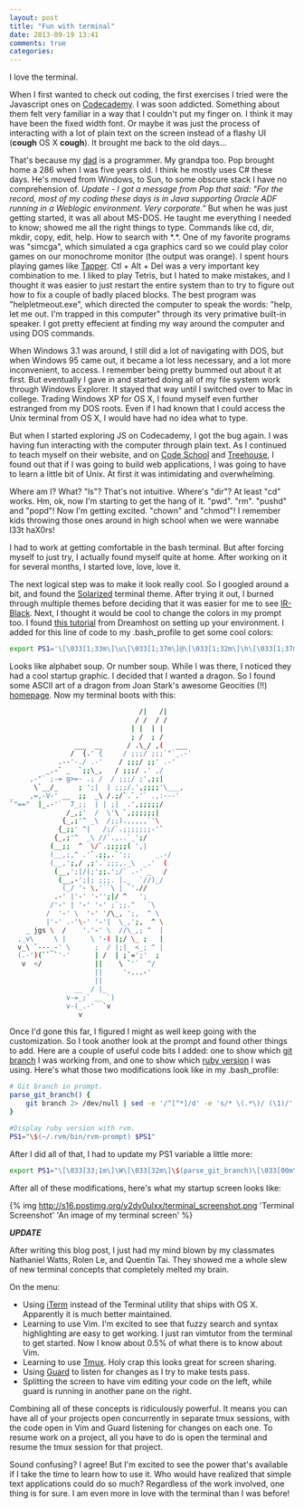 ```yaml
---
layout: post
title: "Fun with terminal"
date: 2013-09-19 13:41
comments: true
categories:
---
```


I love the terminal.

When I first wanted to check out coding, the first exercises I tried were the Javascript ones on [Codecademy](http://www.codecademy.com). I was soon addicted. Something about them felt very familiar in a way that I couldn't put my finger on. I think it may have been the fixed width font. Or maybe it was just the process of interacting with a lot of plain text on the screen instead of a flashy UI (**cough** OS X **cough**). It brought me back to the old days...

That's because my [dad](http://www.clintlewis.com) is a programmer. My grandpa too. Pop brought home a 286 when I was five years old. I think he mostly uses C# these days. He's moved from Windows, to Sun, to some obscure stack I have no comprehension of. *Update - I got a message from Pop that said: "For the record, most of my coding these days is in Java supporting Oracle ADF running in a Weblogic environment. Very corporate."* But when he was just getting started, it was all about MS-DOS. He taught me everything I needed to know; showed me all the right things to type. Commands like cd, dir, mkdir, copy, edit, help. How to search with \*.\*. One of my favorite programs was "simcga", which simulated a cga graphics card so we could play color games on our monochrome monitor (the output was orange). I spent hours playing games like [Tapper](http://www.youtube.com/watch?v=xmqIZMBbMVs). Ctl + Alt + Del was a very important key combination to me. I liked to play Tetris, but I hated to make mistakes, and I thought it was easier to just restart the entire system than to try to figure out how to fix a couple of badly placed blocks. The best program was "helpletmeout.exe", which directed the computer to speak the words: "help, let me out. I'm trapped in this computer" through its very primative built-in speaker. I got pretty effecient at finding my way around the computer and using DOS commands.

When Windows 3.1 was around, I still did a lot of navigating with DOS, but when Windows 95 came out, it became a lot less necessary, and a lot more inconvenient, to access. I remember being pretty bummed out about it at first. But eventually I gave in and started doing all of my file system work through Windows Explorer. It stayed that way until I switched over to Mac in college. Trading Windows XP for OS X, I found myself even further estranged from my DOS roots. Even if I had known that I could access the Unix terminal from OS X, I would have had no idea what to type.

But when I started exploring JS on Codecademy, I got the bug again. I was having fun interacting with the computer through plain text. As I continued to teach myself on their website, and on [Code School](http://www.codeschool.com) and [Treehouse](http://www.teamtreehouse.com), I found out that if I was going to build web applications, I was going to have to learn a little bit of Unix. At first it was intimidating and overwhelming.

Where am I? What? "ls"? That's not intuitive. Where's "dir"? At least "cd" works. Hm, ok, now I'm starting to get the hang of it. "pwd".
"rm". "pushd" and "popd"! Now I'm getting excited. "chown" and "chmod"! I remember kids throwing those ones around in high school when we were wannabe l33t haX0rs!

I had to work at getting comfortable in the bash terminal. But after forcing myself to just try, I actually found myself quite at home. After working on it for several months, I started love, love, love it.

The next logical step was to make it look really cool. So I googled around a bit, and found the [Solarized](http://ethanschoonover.com/solarized) terminal theme. After trying it out, I burned through multiple themes before deciding that it was easier for me to see [IR-Black](https://github.com/jperkins/IR-Black). Next, I thought it would be cool to change the colors in my prompt too. I found [this tutorial](http://wiki.dreamhost.com/Environment_Setup) from Dreamhost on setting up your environment. I added for this line of code to my .bash_profile to get some cool colors:

```bash PS1 Variable
export PS1='\[\033[1;33m\]\u\[\033[1;37m\]@\[\033[1;32m\]\h\[\033[1;37m\]:\[\033[1;31m\]\w \[\033[1;36m\]\$ \[\033[0m\]'
```

Looks like alphabet soup. Or number soup. While I was there, I noticed they had a cool startup graphic. I decided that I wanted a dragon. So I found some ASCII art of a dragon from Joan Stark's awesome Geocities (!!) [homepage](http://www.geocities.com/spunk1111/). Now my terminal boots with this:

```bash Dragon
                                /|   /|
                               / /  / /
                              | |  | |
                              ; /  ; /
                ___  __      / .\_/ ,(   ___
               /  {.' {     / ;;;/ ;;;`"`_.-'
            .--'-./ .-'    / ;;;/ ;;' .-'
         _.-` _  `;;\_,   / ;;;/ .' ,/
     ,-"` ;-= g>=- .; /  / ;;;/ ;',;;|
      \`__/_     ; ';|  | ;;;/.',;;;;'\___,
_    ,=,-V-' __  ;;  _\ /.;/`.`.'` .,:---'
`"=="  |_.-'`  7_;;  | | ;|  .',;;;;;/
              /_,;'  /  \'\ `,;;;;;;|
             {_,;'^ _\  /;;).,,,,,`'\
            {_;;' ^|   /;/`.;;;;;;;-'`
           {_,;'^  _\ //`.,..`_';/
          (__;;  ^  \/`.;;;;;( ',|
          (__,;,^ .'`.;;,.`';;      _.-/
          (__,';,/ ,;'.`;;;,._\  _.'  (
           (__,';|/|;';;.';/` .-' _   /
            (__,-';|; ;;;. |._  `//)_/
             (_/ '- \,'``\ | `'.//
           .-' |'-' '-'';|/ ^   ';
          /'-' | '-' '-' ;`;;.^   `\
         /  '-' \  '-' '/\_, ';,  ^ \
         |'-' .-'\-' '-'|  \_,';,  ^ \
    _ jgs \  /    '.'-' \  //\_,; ^  |
  ,_v\     \ |      \ '-( |;/ \_ ;   |
  v_\ `---_-' \      ;  / |;|  <_; ^ |
  (.-')(`` `'-'      | /  | ;`=';'  ;
   v  </             ||    \ `'`  ^/
                     ||     '-...-'
                     ||
                __  / |_
              v-=_;` __ `)
              v-(_.-'  `v
                 v

```

Once I'd gone this far, I figured I might as well keep going with the customization. So I took another look at the prompt and found other things to add. Here are a couple of useful code bits I added: one to show which [git branch](https://gist.github.com/fabiodan/1649280) I was working from, and one to show which [ruby version](http://rvm.io/workflow/prompt) I was using. Here's what those two modifications look like in my .bash_profile:

```bash Git and RVM in Prompt
# Git branch in prompt.
parse_git_branch() {
    git branch 2> /dev/null | sed -e '/^[^*]/d' -e 's/* \(.*\)/ (\1)/'
}

#Display ruby version with rvm.
PS1="\$(~/.rvm/bin/rvm-prompt) $PS1"
```

After I did all of that, I had to update my PS1 variable a little more:

```bash PS1 Variable
export PS1="\[\033[33;1m\]\W\[\033[32m\]\$(parse_git_branch)\[\033[00m\] $ "
```

After all of these modifications, here's what my startup screen looks like:

{% img http://s16.postimg.org/y2dy0ulxx/terminal_screenshot.png 'Terminal Screenshot' 'An image of my terminal screen' %}



***UPDATE***

After writing this blog post, I just had my mind blown by my classmates Nathaniel Watts, Rolen Le, and Quentin Tai. They showed me a whole slew of new terminal concepts that completely melted my brain.

On the menu:

* Using [iTerm](http://www.iterm2.com/#/section/home) instead of the Terminal utility that ships with OS X. Apparently it is much better maintained.
* Learning to use Vim. I'm excited to see that fuzzy search and syntax highlighting are easy to get working. I just ran vimtutor from the terminal to get started. Now I know about 0.5% of what there is to know about Vim.
* Learning to use [Tmux](http://robots.thoughtbot.com/post/2641409235/a-tmux-crash-course). Holy crap this looks great for screen sharing.
* Using [Guard](https://github.com/guard/guard) to listen for changes as I try to make tests pass.
* Splitting the screen to have vim editing your code on the left, while guard is running in another pane on the right.

Combining all of these concepts is ridiculously powerful. It means you can have all of your projects open concurrently in separate tmux sessions, with the code open in Vim and Guard listening for changes on each one. To resume work on a project, all you have to do is open the terminal and resume the tmux session for that project.

Sound confusing? I agree! But I'm excited to see the power that's available if I take the time to learn how to use it. Who would have realized that simple text applications could do so much? Regardless of the work involved, one thing is for sure. I am even more in love with the terminal than I was before!
